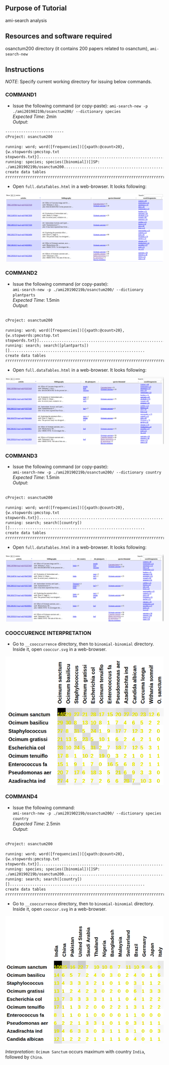 ## Purpose of Tutorial

ami-search analysis

## Resources and software required

osanctum200 directory (it contains 200 papers related to osanctum), `ami-search-new`

## Instructions

*NOTE*: Specify current working directory for issuing below commands.

### COMMAND1
- Issue the following command (or copy-paste):
`ami-search-new -p ./ami20190219b/osanctum200/ --dictionary species`  
*Expected Time*: 2min  
*Output*:  
```
--------------------------
cProject: osanctum200

running: word; word([frequencies])[{xpath:@count>20}, {w.stopwords:pmcstop.txt stopwords.txt}]............................................................
running: species; species([binomial])[]SP: ./ami20190219b/osanctum200............................................................
create data tables
rrrrrrrrrrrrrrrrrrrrrrrrrrrrrrrrrrrrrrrrrrrrrrrrrrrrrrrrrrrrrrrrrrrrrrrrrrrrrrrr

```
- Open `full.dataTables.html` in a web-browser. It looks following: 

![full.dataTables.html](./assets/1_ami-search-new_species.png)  

### COMMAND2
- Issue the following command (or copy-paste):    
`ami-search-new -p ./ami20190219b/osanctum200/ --dictionary plantparts`    
*Expected Time*: 1.5min  
*Output*:  
```

cProject: osanctum200

running: word; word([frequencies])[{xpath:@count>20}, {w.stopwords:pmcstop.txt stopwords.txt}]............................................................
running: search; search([plantparts])[]............................................................
create data tables
rrrrrrrrrrrrrrrrrrrrrrrrrrrrrrrrrrrrrrrrrrrrrrrrrrrrrrrrrrrrrrrrrrrrrrrrrrrrrrrr

```
- Open `full.dataTables.html` in a web-browser. It looks following:  
 
![full.dataTables.html](./assets/2_ami-search-new_plantparts.png)  

### COMMAND3
- Issue the following command (or copy-paste):  
`ami-search-new -p ./ami20190219b/osanctum200/ --dictionary country`  
*Expected Time*: 1.5min  
*Output*:  
```

cProject: osanctum200

running: word; word([frequencies])[{xpath:@count>20}, {w.stopwords:pmcstop.txt stopwords.txt}]............................................................
running: search; search([country])[]............................................................
create data tables
rrrrrrrrrrrrrrrrrrrrrrrrrrrrrrrrrrrrrrrrrrrrrrrrrrrrrrrrrrrrrrrrrrrrrrrrrrrrrrrr

```
- Open `full.dataTables.html` in a web-browser. It looks following: 
 
![full.dataTables.html](./assets/3_ami-search-new-country.png)

### COOCCURENCE INTERPRETATION

- Go to `__cooccurrence` directory, then to `binomial-binomial` directory. Inside it, open `cooccur.svg` in a web-browser.

![cooccur.svg](./assets/binomial-binomial_cooccur_1.png)


### COMMAND4

- Issue the following command:  
`ami-search-new -p ./ami20190219b/osanctum200/ --dictionary species country`  
*Expected Time*: 2.5min  
*Output*:  
```

cProject: osanctum200

running: word; word([frequencies])[{xpath:@count>20}, {w.stopwords:pmcstop.txt stopwords.txt}]............................................................
running: species; species([binomial])[]SP: ./ami20190219b/osanctum200............................................................
running: search; search([country])[]............................................................
create data tables
rrrrrrrrrrrrrrrrrrrrrrrrrrrrrrrrrrrrrrrrrrrrrrrrrrrrrrrrrrrrrrrrrrrrrrrrrrrrrrrr
```

- Go to `__cooccurrence` directory, then to `binomial-binomial` directory. Inside it, open `cooccur.svg` in a web-browser.  

![cooccur.svg](./assets/4_binomial_country_cooccur_1.png)

*Interpretation*: `Ocimum Sanctum` occurs maximum with country `India`, followed by `China`. 



